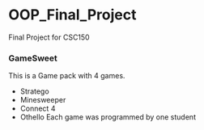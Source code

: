 # OOP_Final_Project
Final Project for CSC150

### GameSweet
This is a Game pack with 4 games.
  - Stratego
  - Minesweeper
  - Connect 4
  - Othello
 Each game was programmed by one student
 
